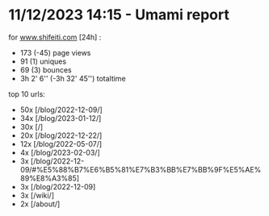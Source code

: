 # 11/12/2023 14:15 - Umami report
for www.shifeiti.com [24h] :

 - 173 (-45) page views
 - 91 (1) uniques
 - 69 (3) bounces
 - 3h 2' 6'' (-3h 32' 45'') totaltime


top 10 urls:
 - 50x [/blog/2022-12-09/]
 - 34x [/blog/2023-01-12/]
 - 30x [/]
 - 20x [/blog/2022-12-22/]
 - 12x [/blog/2022-05-07/]
 - 4x [/blog/2023-02-03/]
 - 3x [/blog/2022-12-09/#%E5%88%B7%E6%B5%81%E7%B3%BB%E7%BB%9F%E5%AE%89%E8%A3%85]
 - 3x [/blog/2022-12-09]
 - 3x [/wiki/]
 - 2x [/about/]


